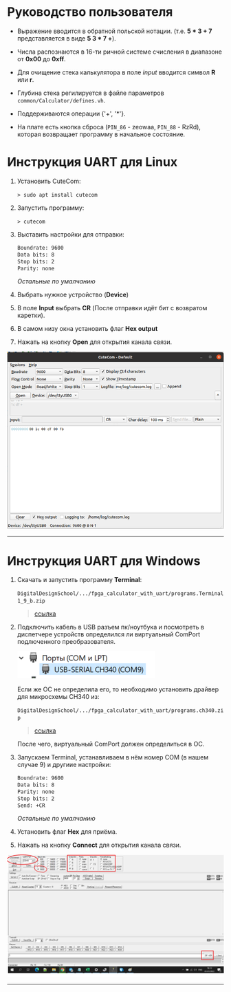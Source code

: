 
# Руководство пользователя

- Выражение вводится в обратной польской нотации. (т.е. **5 * 3 + 7** представляется в виде **5 3 * 7 +**).

- Числа распознаются в 16-ти ричной системе счисления в диапазоне от **0x00** до **0xff**.

- Для очищение стека калькулятора в поле *input* вводится символ **R** или **r**.

- Глубина стека регилируется в файле параметров `common/Calculator/defines.vh`.

- Поддерживаются операции {'+', '*'}.

- На плате есть кнопка сброса (`PIN_86` - zeowaa, `PIN_88` - RzRd), которая возвращает программу в начальное состояние.

# Инструкция UART для Linux

1. Установить СuteСom:

    `> sudo apt install cutecom`

2. Запустить программу:

    `> cutecom`

3. Выставить настройки для отправки:

    ``` text
    Boundrate: 9600
    Data bits: 8
    Stop bits: 2
    Parity: none
    ```

    *Остальные по умалчанию*

4. Выбрать нужное устройство (**Device**)

5. В поле **Input** выбрать **CR** (После отправки идёт бит с возвратом каретки).

6. В самом низу окна установить флаг **Hex output**

7. Нажать на кнопку **Open**  для открытия канала связи.

![CuteCome](.pictures/CuteCome.png)

---

# Инструкция UART для Windows

1. Скачать и запустить программу **Terminal**:

    `DigitalDesignSchool/.../fpga_calculator_with_uart/programs.Terminal1_9_b.zip`

    >[ссылка](https://github.com/DigitalDesignSchool/2021dev/tree/main/Innopolis%20University/fpga_calculator_with_uart/programs "Terminal")

2. Подключить кабель в USB разъем пк/ноутбука и посмотреть в диспетчере устройств определился ли виртуальный ComPort подлюченного преобразователя.

    ![windows_COM](.pictures/windows_COM.png)

    Если же ОС не определила его, то необходимо установить драйвер для микросхемы CH340 из:

    `DigitalDesignSchool/.../fpga_calculator_with_uart/programs.ch340.zip`

    >[ссылка](https://github.com/DigitalDesignSchool/2021dev/tree/main/Innopolis%20University/fpga_calculator_with_uart/programs "CH340")

    После чего, виртуальный ComPort должен определиться в ОС.

3. Запускаем Terminal, устанавливаем в нём номер COM (в нашем случае 9) и другиие настройки:

    ``` text
    Boundrate: 9600
    Data bits: 8
    Parity: none
    Stop bits: 2
    Send: +CR
    ```

    *Остальные по умалчанию*

4. Установить флаг **Hex** для приёма.

5. Нажать на кнопку **Connect**  для открытия канала связи.

![Terminal](.pictures/Terminal.png)

---
